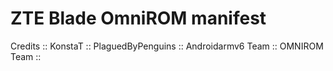 ZTE Blade OmniROM manifest
==========================

Credits ::
KonstaT ::
PlaguedByPenguins ::
Androidarmv6 Team ::
OMNIROM Team ::
